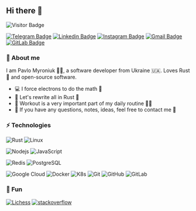 ## Hi there 👋

![Visitor Badge](https://visitor-badge.laobi.icu/badge?page_id=TheBestTvarynka.TheBestTvarynka)

[![Telegram Badge](https://img.shields.io/badge/-@TheBestTvarynka-blue?style=flat-square&logo=Telegram&logoColor=white&link=https://t.me/TheBestTvarynka/)](https://t.me/TheBestTvarynka)
[![Linkedin Badge](https://img.shields.io/badge/-thebesttvarynka-blue?style=flat-square&logo=Linkedin&logoColor=white&link=https://www.linkedin.com/in/thebesttvarynka/)](https://www.linkedin.com/in/thebesttvarynka/)
[![Instagram Badge](https://img.shields.io/badge/-thebesttvarynka-purple?style=flat-square&logo=instagram&logoColor=white&link=https://instagram.com/thebesttvarynka/)](https://instagram.com/thebesttvarynka)
[![Gmail Badge](https://img.shields.io/badge/-the.best.tvarynka@gmail.com-c14438?style=flat-square&logo=Gmail&logoColor=white&link=mailto:the.best.tvarynka@gmail.com)](mailto:the.best.tvarynka@gmail.com)
[![GitLab Badge](https://img.shields.io/badge/-TheBestTvarynka-63460b?style=flat-square&logo=Gitlab&link=https://gitlab.com/TheBestTvarynka)](https://gitlab.com/TheBestTvarynka)

### 🙈 About me

I am Pavlo Myroniuk :man_technologist:, a software developer from Ukraine :ukraine:. Loves Rust :crab: and open-source software.

* :computer: I force electrons to do the math :muscle:
* :crab:  Let's rewrite all in Rust :pleading_face:
* :green_heart: Workout is a very important part of my daily routine :running_man:
* :notebook_with_decorative_cover: If you have any questions, notes, ideas, feel free to contact me 💬

### ⚡ Technologies

![Rust](https://img.shields.io/badge/-Rust-5c1e0f?style=flat-square&logo=Rust)
![Linux](https://img.shields.io/badge/-Linux-0f331b?style=flat-square&logo=Linux)

![Nodejs](https://img.shields.io/badge/-Nodejs-black?style=flat-square&logo=Node.js)
![JavaScript](https://img.shields.io/badge/-JavaScript-black?style=flat-square&logo=javascript)

![Redis](https://img.shields.io/badge/-Redis-black?style=flat-square&logo=Redis)
![PostgreSQL](https://img.shields.io/badge/-PostgreSQL-black?style=flat-square&logo=postgresql)

![Google Cloud](https://img.shields.io/badge/Google%20Cloud-black?style=flat-square&logo=google-cloud)
![Docker](https://img.shields.io/badge/-Docker-black?style=flat-square&logo=docker)
![K8s](https://img.shields.io/badge/-K8s-black?style=flat-square&logo=Kubernetes)
![Git](https://img.shields.io/badge/-Git-black?style=flat-square&logo=git)
![GitHub](https://img.shields.io/badge/-GitHub-black?style=flat-square&logo=github)
![GitLab](https://img.shields.io/badge/-GitLab-black?style=flat-square&logo=gitlab)

### 🧸 Fun

[![Lichess](https://img.shields.io/badge/-Lichess-black?style=flat-square&logo=lichess)](https://lichess.org/@/TheBestTvarynka)
[![stack**overflow**](https://img.shields.io/badge/-Stackoverflow-black?style=flat-square&logo=stackoverflow)](https://stackoverflow.com/users/9123725/pavlo-myroniuk)

<!--- ![Top Langs](https://github-readme-stats.vercel.app/api/top-langs/?username=TheBestTvarynka&hide=TeX&layout=compact) --->


